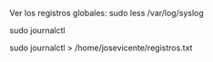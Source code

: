Ver los registros globales:
sudo less /var/log/syslog

sudo journalctl

sudo journalctl > /home/josevicente/registros.txt

